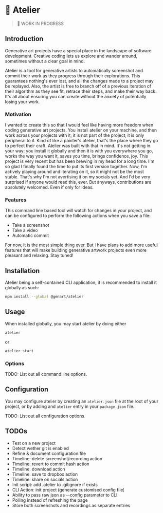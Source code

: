 # 🎨 Atelier

> 🚧 WORK IN PROGRESS

## Introduction

Generative art projects have a special place in the landscape of software development. Creative coding lets us explore and wander around, sometimes without a clear goal in mind.

Atelier is a tool for generative artists to automatically screenshot and commit their work as they progress through their explorations. This guarantees nothing's ever lost, and all the changes made to a project may be replayed. Also, the artist is free to branch off of a previous iteration of their algorithm as they see fit, retrace their steps, and make their way back. It's all about ensuring you can create without the anxiety of potentially losing your work.

### Motivation

I wanted to create this so that I would feel like having more freedom when coding generative art projects. You install atelier on your machine, and then work across your projects with it; it is not part of the project, it is only peripheral to it. Kind of like a painter's atelier, that's the place where they go to perfect their craft. Atelier was built with that in mind. It's not getting in your way; you install it globally and then it is with you everywhere you go, works the way you want it, saves you time, brings confidence, joy. This project is very recent but has been brewing in my head for a long time. I'm so glad I finally found the time to put its first version together. Now, I'm actively playing around and iterating on it, so it might not be the most stable. That's why I'm not avertising it on my socials yet. And I'd be very surprised if anyone would read this, ever. But anyways, contributions are absolutely welcomed. Even if only for ideas.

### Features

This command line based tool will watch for changes in your project, and can be configured to perform the following actions when you save a file:

- Take a screenshot
- Take a video
- Automatic commit

For now, it is the most simple thing ever. But I have plans to add more useful features that will make building generative artwork projects even more pleasant and relaxing. Stay tuned!

## Installation

Atelier being a self-contained CLI application, it is recommended to install it globally as such:

```bash
npm install --global @genart/atelier
```

## Usage

When installed globally, you may start atelier by doing either

```bash
atelier
```

or

```bash
atelier start
```

### Options

TODO: List out all command line options.

## Configuration

You may configure atelier by creating an `atelier.json` file at the root of your project, or by adding and `atelier` entry in your `package.json` file.

TODO: List out all configuration options.

## TODOs

- Test on a new project
- Detect wether git is enabled
- Refine & document configuration file
- Timeline: delete screenshot/recording action
- Timeline: revert to commit hash action
- Timeline: download action
- Timeline: save to dropbox action
- Timeline: share on socials action
- Init script: add .atelier to .gitignore if exists
- CLI Action: init project (generate customised config file)
- Ability to pass raw json as --config parameter to CLI
- Polling instead of refreshing the page
- Store both screenshots and recordings as separate entries
